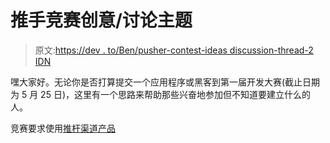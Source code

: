 # 推手竞赛创意/讨论主题

> 原文:[https://dev . to/Ben/pusher-contest-ideas discussion-thread-2 IDN](https://dev.to/ben/pusher-contest-ideasdiscussion-thread-2idn)

嘿大家好。无论你是否打算提交一个应用程序或黑客到第一届开发大赛(截止日期为 5 月 25 日)，这里有一个思路来帮助那些兴奋地参加但不知道要建立什么的人。

竞赛要求使用[推杆渠道产品](https://pusher.com/channels?utm_source=dev.to&utm_medium=referral&utm_campaign=Devtocontest)